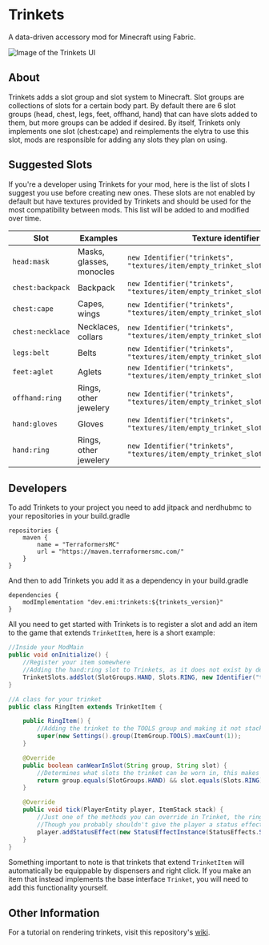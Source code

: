 # Trinkets
A data-driven accessory mod for Minecraft using Fabric.

![Image of the Trinkets UI](https://i.imgur.com/CgWhc5a.png)

## About
Trinkets adds a slot group and slot system to Minecraft. Slot groups are collections of slots for a certain body part. By default there are 6 slot groups (head, chest, legs, feet, offhand, hand) that can have slots added to them, but more groups can be added if desired. By itself, Trinkets only implements one slot (chest:cape) and reimplements the elytra to use this slot, mods are responsible for adding any slots they plan on using.

## Suggested Slots
If you're a developer using Trinkets for your mod, here is the list of slots I suggest you use before creating new ones. These slots are not enabled by default but have textures provided by Trinkets and should be used for the most compatibility between mods. This list will be added to and modified over time.

| Slot | Examples | Texture identifier
| --- | --- | --- |
| `head:mask` | Masks, glasses, monocles | `new Identifier("trinkets", "textures/item/empty_trinket_slot_mask.png")`
| `chest:backpack` | Backpack | `new Identifier("trinkets", "textures/item/empty_trinket_slot_backpack.png")`
| `chest:cape` | Capes, wings | `new Identifier("trinkets", "textures/item/empty_trinket_slot_cape.png")`
| `chest:necklace` | Necklaces, collars | `new Identifier("trinkets", "textures/item/empty_trinket_slot_necklace.png")`
| `legs:belt` | Belts | `new Identifier("trinkets", "textures/item/empty_trinket_slot_belt.png")`
| `feet:aglet` | Aglets | `new Identifier("trinkets", "textures/item/empty_trinket_slot_aglet.png")`
| `offhand:ring` | Rings, other jewelery | `new Identifier("trinkets", "textures/item/empty_trinket_slot_ring.png")`
| `hand:gloves` | Gloves | `new Identifier("trinkets", "textures/item/empty_trinket_slot_gloves.png")`
| `hand:ring` | Rings, other jewelery | `new Identifier("trinkets", "textures/item/empty_trinket_slot_ring.png")`

## Developers
To add Trinkets to your project you need to add jitpack and nerdhubmc to your repositories in your build.gradle
```
repositories {
	maven {
		name = "TerraformersMC"
		url = "https://maven.terraformersmc.com/"
	}
}
```
And then to add Trinkets you add it as a dependency in your build.gradle
```
dependencies {
	modImplementation "dev.emi:trinkets:${trinkets_version}"
}
```
All you need to get started with Trinkets is to register a slot and add an item to the game that extends `TrinketItem`, here is a short example:
```java
//Inside your ModMain
public void onInitialize() {
	//Register your item somewhere
	//Adding the hand:ring slot to Trinkets, as it does not exist by default, note that this uses the provided Trinkets texture
	TrinketSlots.addSlot(SlotGroups.HAND, Slots.RING, new Identifier("trinkets", "textures/item/empty_trinket_slot_ring.png"));
}
```
```java
//A class for your trinket
public class RingItem extends TrinketItem {

	public RingItem() {
		//Adding the trinket to the TOOLS group and making it not stack
		super(new Settings().group(ItemGroup.TOOLS).maxCount(1));
	}

	@Override
	public boolean canWearInSlot(String group, String slot) {
		//Determines what slots the trinket can be worn in, this makes it usable in the hand:ring slot
		return group.equals(SlotGroups.HAND) && slot.equals(Slots.RING);
	}

	@Override
	public void tick(PlayerEntity player, ItemStack stack) {
		//Just one of the methods you can override in Trinket, the ring gives you the speed effect while wearing it
		//Though you probably shouldn't give the player a status effect every tick
		player.addStatusEffect(new StatusEffectInstance(StatusEffects.SPEED, 19, 0));
	}
}
```
Something important to note is that trinkets that extend `TrinketItem` will automatically be equippable by dispensers and right click. If you make an item that instead implements the base interface `Trinket`, you will need to add this functionality yourself.

## Other Information
For a tutorial on rendering trinkets, visit this repository's [wiki](https://github.com/emilyalexandra/trinkets/wiki/Rendering-Trinkets).
